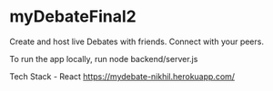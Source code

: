 # myDebateFinal2

Create  and host live Debates with friends.
Connect with your peers.

To run the app locally,
run node backend/server.js

Tech Stack - React 
https://mydebate-nikhil.herokuapp.com/
